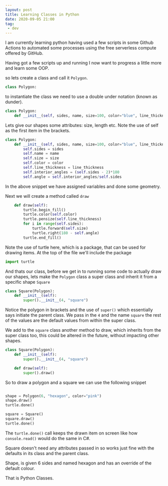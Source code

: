 ```yaml
---
layout: post
title: Learning Classes in Python
date: 2020-09-05 21:00
tag:
 - dev
---
```


I am currently learning python having used a few scripts in some Github Actions to automated some processes using the free serverless compute offered by GitHub.

Having got a few scripts up and running I now want to progress a little more and learn some OOP.

so lets create a class and call it `Polygon`.

``` Python
class Polygon:
```

to instantiate the class we need to use a double under notation (known as dunder).

``` Python
class Polygon:
    def __init__(self, sides, name, size=100, color="blue", line_thickness=4):
```

Lets give our shapes some attributes: size, length etc. Note the use of self as the first item in the brackets.

``` Python
class Polygon:
    def __init__(self, sides, name, size=100, color="blue", line_thickness=4):
        self.sides = sides
        self.name = name
        self.size = size
        self.color = color
        self.line_thickness = line_thickness
        self.interior_angles = (self.sides - 2)*180
        self.angle = self.interior_angles/self.sides
```

In the above snippet we have assigned variables and done some geometry.

Next we will create a method called `draw`

``` Python
    def draw(self):
        turtle.begin_fill()
        turtle.color(self.color)
        turtle.pensize(self.line_thickness)
        for i in range(self.sides):
            turtle.forward(self.size)
            turtle.right(180 - self.angle)
        turtle.end_fill()
```

Note the use of turtle here, which is a package, that can be used for drawing items. At the top of the file we'll include the package

``` Python
import turtle
```

And thats our class, before we get in to running some code to actually draw our shapes, lets make the `Polygon` class a super class and inherit it from a specific shape `Square`

``` Python
class Square(Polygon):
    def __init__(self):
        super().__init__(4, "square")
```

Notice the polygon in brackets and the use of `super()` which essentially says initiate the parent class. We pass in the `4` and the name `square` the rest of the values are the default values from within the super class.

We add to the `square` class another method to draw, which inherits from the super class too, this could be altered in the future, without impacting other shapes.

``` Python
class Square(Polygon):
    def __init__(self):
        super().__init__(4, "square")

    def draw(self):
        super().draw()
```

So to draw a polygon and a square we can use the following snippet

``` Python

shape = Polygon(6, "hexagon", color="pink")
shape.draw()
turtle.done()

square = Square()
square.draw()
turtle.done()

```

The `turtle.done()` call keeps the drawn item on screen like how `console.read()` would do the same in C#.

Square doesn't need any attributes passed in so works just fine with the defaults in its class and the parent class.

Shape, is given 6 sides and named hexagon and has an override of the default colour.

That is Python Classes.

